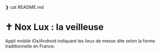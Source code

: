❯ cat README.md

# ✝ Nox Lux : la veilleuse

<p>Appli mobile iOs/Android indiquant les lieux de messe dite selon la forme traditionnelle en France.</p>
